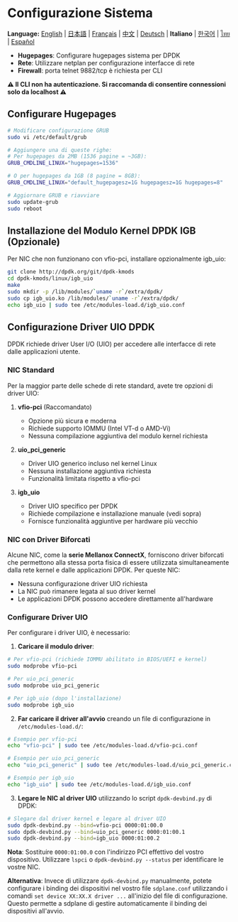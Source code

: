 # Configurazione Sistema

**Language:** [English](../en/system-configuration.md) | [日本語](../ja/system-configuration.md) | [Français](../fr/system-configuration.md) | [中文](../zh/system-configuration.md) | [Deutsch](../de/system-configuration.md) | **Italiano** | [한국어](../ko/system-configuration.md) | [ไทย](../th/system-configuration.md) | [Español](../es/system-configuration.md)

- **Hugepages**: Configurare hugepages sistema per DPDK
- **Rete**: Utilizzare netplan per configurazione interfacce di rete
- **Firewall**: porta telnet 9882/tcp è richiesta per CLI

**⚠️ Il CLI non ha autenticazione. Si raccomanda di consentire connessioni solo da localhost ⚠️**

## Configurare Hugepages
```bash
# Modificare configurazione GRUB
sudo vi /etc/default/grub

# Aggiungere una di queste righe:
# Per hugepages da 2MB (1536 pagine = ~3GB):
GRUB_CMDLINE_LINUX="hugepages=1536"

# O per hugepages da 1GB (8 pagine = 8GB):
GRUB_CMDLINE_LINUX="default_hugepagesz=1G hugepagesz=1G hugepages=8"

# Aggiornare GRUB e riavviare
sudo update-grub
sudo reboot
```

## Installazione del Modulo Kernel DPDK IGB (Opzionale)

Per NIC che non funzionano con vfio-pci, installare opzionalmente igb_uio:

```bash
git clone http://dpdk.org/git/dpdk-kmods
cd dpdk-kmods/linux/igb_uio
make
sudo mkdir -p /lib/modules/`uname -r`/extra/dpdk/
sudo cp igb_uio.ko /lib/modules/`uname -r`/extra/dpdk/
echo igb_uio | sudo tee /etc/modules-load.d/igb_uio.conf
```

## Configurazione Driver UIO DPDK

DPDK richiede driver User I/O (UIO) per accedere alle interfacce di rete dalle applicazioni utente.

### NIC Standard

Per la maggior parte delle schede di rete standard, avete tre opzioni di driver UIO:

1. **vfio-pci** (Raccomandato)
   - Opzione più sicura e moderna
   - Richiede supporto IOMMU (Intel VT-d o AMD-Vi)
   - Nessuna compilazione aggiuntiva del modulo kernel richiesta

2. **uio_pci_generic**
   - Driver UIO generico incluso nel kernel Linux
   - Nessuna installazione aggiuntiva richiesta
   - Funzionalità limitata rispetto a vfio-pci

3. **igb_uio**
   - Driver UIO specifico per DPDK
   - Richiede compilazione e installazione manuale (vedi sopra)
   - Fornisce funzionalità aggiuntive per hardware più vecchio

### NIC con Driver Biforcati

Alcune NIC, come la **serie Mellanox ConnectX**, forniscono driver biforcati che permettono alla stessa porta fisica di essere utilizzata simultaneamente dalla rete kernel e dalle applicazioni DPDK. Per queste NIC:

- Nessuna configurazione driver UIO richiesta
- La NIC può rimanere legata al suo driver kernel
- Le applicazioni DPDK possono accedere direttamente all'hardware

### Configurare Driver UIO

Per configurare i driver UIO, è necessario:

1. **Caricare il modulo driver**:
```bash
# Per vfio-pci (richiede IOMMU abilitato in BIOS/UEFI e kernel)
sudo modprobe vfio-pci

# Per uio_pci_generic
sudo modprobe uio_pci_generic

# Per igb_uio (dopo l'installazione)
sudo modprobe igb_uio
```

2. **Far caricare il driver all'avvio** creando un file di configurazione in `/etc/modules-load.d/`:
```bash
# Esempio per vfio-pci
echo "vfio-pci" | sudo tee /etc/modules-load.d/vfio-pci.conf

# Esempio per uio_pci_generic
echo "uio_pci_generic" | sudo tee /etc/modules-load.d/uio_pci_generic.conf

# Esempio per igb_uio
echo "igb_uio" | sudo tee /etc/modules-load.d/igb_uio.conf
```

3. **Legare le NIC al driver UIO** utilizzando lo script `dpdk-devbind.py` di DPDK:
```bash
# Slegare dal driver kernel e legare al driver UIO
sudo dpdk-devbind.py --bind=vfio-pci 0000:01:00.0
sudo dpdk-devbind.py --bind=uio_pci_generic 0000:01:00.1
sudo dpdk-devbind.py --bind=igb_uio 0000:01:00.2
```

**Nota**: Sostituire `0000:01:00.0` con l'indirizzo PCI effettivo del vostro dispositivo. Utilizzare `lspci` o `dpdk-devbind.py --status` per identificare le vostre NIC.

**Alternativa**: Invece di utilizzare `dpdk-devbind.py` manualmente, potete configurare i binding dei dispositivi nel vostro file `sdplane.conf` utilizzando i comandi `set device XX:XX.X driver ...` all'inizio del file di configurazione. Questo permette a sdplane di gestire automaticamente il binding dei dispositivi all'avvio.